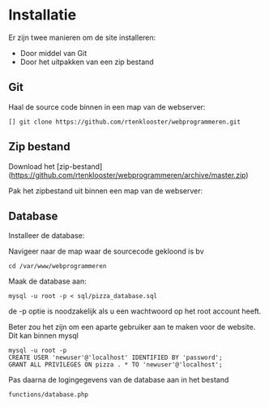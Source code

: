 # Installatie

Er zijn twee manieren om de site installeren:
- Door middel van Git
- Door het uitpakken van een zip bestand

## Git

Haal de source code binnen in een map van de webserver:
```
[] git clone https://github.com/rtenklooster/webprogrammeren.git
```

## Zip bestand
Download het [zip-bestand] (https://github.com/rtenklooster/webprogrammeren/archive/master.zip)

Pak het zipbestand uit binnen een map van de webserver:

## Database
Installeer de database:

Navigeer naar de map waar de sourcecode gekloond is bv
```
cd /var/www/webprogrammeren
```

Maak de database aan:
```
mysql -u root -p < sql/pizza_database.sql
```
de -p optie is noodzakelijk als u een wachtwoord op het root account heeft.

Beter zou het zijn om een aparte gebruiker aan te maken voor de website.
Dit kan binnen mysql
```
mysql -u root -p
CREATE USER 'newuser'@'localhost' IDENTIFIED BY 'password';
GRANT ALL PRIVILEGES ON pizza . * TO 'newuser'@'localhost';
```
Pas daarna de logingegevens van de database aan in het bestand
```
functions/database.php
```
